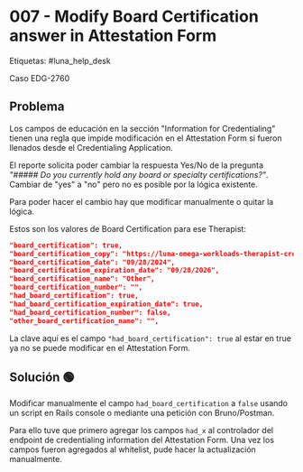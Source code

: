 # 007 - Modify Board Certification answer in Attestation Form

Etiquetas: #luna_help_desk 

Caso EDG-2760

## Problema

Los campos de educación en la sección "Information for Credentialing" tienen una regla que impide modificación en el Attestation Form si fueron llenados desde el Credentialing Application.

El reporte solicita poder cambiar la respuesta Yes/No de la pregunta _"##### Do you currently hold any board or specialty certifications?"_. Cambiar de "yes" a "no" pero no es posible por la lógica existente.

Para poder hacer el cambio hay que modificar manualmente o quitar la lógica.

Estos son los valores de Board Certification para ese Therapist:
```json
"board_certification": true,
"board_certification_copy": "https://luna-omega-workloads-therapist-credentialing.s3.us-west-2.amazonaws.com/SOMEID/board_certification_copy.pdf",
"board_certification_date": "09/28/2024",
"board_certification_expiration_date": "09/28/2026",
"board_certification_name": "Other",
"board_certification_number": "",
"had_board_certification": true,
"had_board_certification_expiration_date": true,
"had_board_certification_number": false,
"other_board_certification_name": "",
```

La clave aquí es el campo `"had_board_certification": true` al estar en true ya no se puede modificar en el Attestation Form.

## Solución 🟢

Modificar manualmente el campo `had_board_certification` a `false` usando un script en Rails console o mediante una petición con Bruno/Postman.

Para ello tuve que primero agregar los campos `had_x` al controlador del endpoint de credentialing information del Attestation Form. Una vez los campos fueron agregados al whitelist, pude hacer la actualización manualmente.
